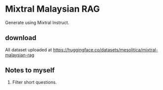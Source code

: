 # Mixtral Malaysian RAG

Generate using Mixtral Instruct.

## download

All dataset uploaded at https://huggingface.co/datasets/mesolitica/mixtral-malaysian-rag

## Notes to myself

1. Filter short questions.